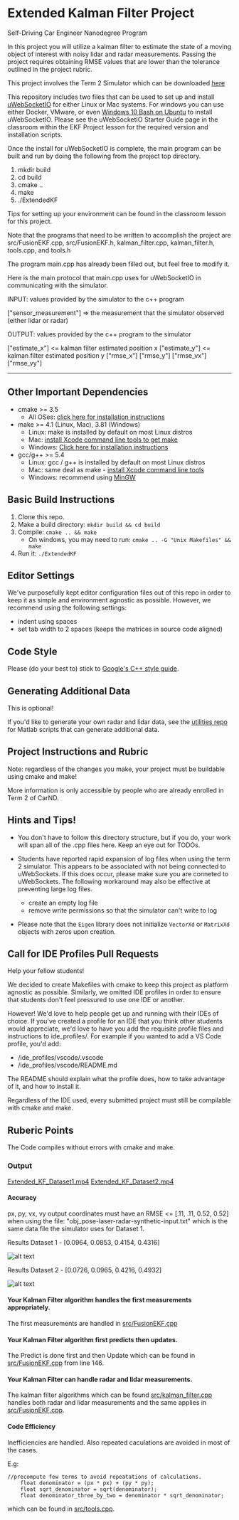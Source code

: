 # Extended Kalman Filter Project 
Self-Driving Car Engineer Nanodegree Program

In this project you will utilize a kalman filter to estimate the state of a moving object of interest with noisy lidar and radar measurements. Passing the project requires obtaining RMSE values that are lower than the tolerance outlined in the project rubric. 

This project involves the Term 2 Simulator which can be downloaded [here](https://github.com/udacity/self-driving-car-sim/releases)

This repository includes two files that can be used to set up and install [uWebSocketIO](https://github.com/uWebSockets/uWebSockets) for either Linux or Mac systems. For windows you can use either Docker, VMware, or even [Windows 10 Bash on Ubuntu](https://www.howtogeek.com/249966/how-to-install-and-use-the-linux-bash-shell-on-windows-10/) to install uWebSocketIO. Please see the uWebSocketIO Starter Guide page in the classroom within the EKF Project lesson for the required version and installation scripts.

Once the install for uWebSocketIO is complete, the main program can be built and run by doing the following from the project top directory.

1. mkdir build
2. cd build
3. cmake ..
4. make
5. ./ExtendedKF

Tips for setting up your environment can be found in the classroom lesson for this project.

Note that the programs that need to be written to accomplish the project are src/FusionEKF.cpp, src/FusionEKF.h, kalman_filter.cpp, kalman_filter.h, tools.cpp, and tools.h

The program main.cpp has already been filled out, but feel free to modify it.

Here is the main protocol that main.cpp uses for uWebSocketIO in communicating with the simulator.


INPUT: values provided by the simulator to the c++ program

["sensor_measurement"] => the measurement that the simulator observed (either lidar or radar)


OUTPUT: values provided by the c++ program to the simulator

["estimate_x"] <= kalman filter estimated position x
["estimate_y"] <= kalman filter estimated position y
["rmse_x"]
["rmse_y"]
["rmse_vx"]
["rmse_vy"]

---

[//]: # (Image References)

[image1]: ./Readme_images/Extended_KF_Dataset1.PNG "Extended_KF_Dataset1_Result"
[image2]: ./Readme_images/Extended_KF_Dataset2.PNG "Extended_KF_Dataset1_Result"

## Other Important Dependencies

* cmake >= 3.5
  * All OSes: [click here for installation instructions](https://cmake.org/install/)
* make >= 4.1 (Linux, Mac), 3.81 (Windows)
  * Linux: make is installed by default on most Linux distros
  * Mac: [install Xcode command line tools to get make](https://developer.apple.com/xcode/features/)
  * Windows: [Click here for installation instructions](http://gnuwin32.sourceforge.net/packages/make.htm)
* gcc/g++ >= 5.4
  * Linux: gcc / g++ is installed by default on most Linux distros
  * Mac: same deal as make - [install Xcode command line tools](https://developer.apple.com/xcode/features/)
  * Windows: recommend using [MinGW](http://www.mingw.org/)

## Basic Build Instructions

1. Clone this repo.
2. Make a build directory: `mkdir build && cd build`
3. Compile: `cmake .. && make` 
   * On windows, you may need to run: `cmake .. -G "Unix Makefiles" && make`
4. Run it: `./ExtendedKF `

## Editor Settings

We've purposefully kept editor configuration files out of this repo in order to
keep it as simple and environment agnostic as possible. However, we recommend
using the following settings:

* indent using spaces
* set tab width to 2 spaces (keeps the matrices in source code aligned)

## Code Style

Please (do your best to) stick to [Google's C++ style guide](https://google.github.io/styleguide/cppguide.html).

## Generating Additional Data

This is optional!

If you'd like to generate your own radar and lidar data, see the
[utilities repo](https://github.com/udacity/CarND-Mercedes-SF-Utilities) for
Matlab scripts that can generate additional data.

## Project Instructions and Rubric

Note: regardless of the changes you make, your project must be buildable using
cmake and make!

More information is only accessible by people who are already enrolled in Term 2
of CarND. 

## Hints and Tips!

* You don't have to follow this directory structure, but if you do, your work
  will span all of the .cpp files here. Keep an eye out for TODOs.
* Students have reported rapid expansion of log files when using the term 2 simulator.  This appears to be associated with not being connected to uWebSockets.  If this does occur,  please make sure you are conneted to uWebSockets. The following workaround may also be effective at preventing large log files.

    + create an empty log file
    + remove write permissions so that the simulator can't write to log
 * Please note that the ```Eigen``` library does not initialize ```VectorXd``` or ```MatrixXd``` objects with zeros upon creation.

## Call for IDE Profiles Pull Requests

Help your fellow students!

We decided to create Makefiles with cmake to keep this project as platform
agnostic as possible. Similarly, we omitted IDE profiles in order to ensure
that students don't feel pressured to use one IDE or another.

However! We'd love to help people get up and running with their IDEs of choice.
If you've created a profile for an IDE that you think other students would
appreciate, we'd love to have you add the requisite profile files and
instructions to ide_profiles/. For example if you wanted to add a VS Code
profile, you'd add:

* /ide_profiles/vscode/.vscode
* /ide_profiles/vscode/README.md

The README should explain what the profile does, how to take advantage of it,
and how to install it.

Regardless of the IDE used, every submitted project must
still be compilable with cmake and make.

## Ruberic Points

The Code compiles without errors with cmake and make.

### Output
[Extended_KF_Dataset1.mp4](https://github.com/varshasathya/CarND-Extended-Kalman-Filter-Project/blob/main/Output/Extended_KF_Dataset1.mp4)
[Extended_KF_Dataset2.mp4](https://github.com/varshasathya/CarND-Extended-Kalman-Filter-Project/blob/main/Output/Extended_KF_Dataset2.mp4)

#### Accuracy
px, py, vx, vy output coordinates must have an RMSE <= [.11, .11, 0.52, 0.52] when using the file: "obj_pose-laser-radar-synthetic-input.txt" which is the same data file the simulator uses for Dataset 1.

Results Dataset 1 - [0.0964, 0.0853, 0.4154, 0.4316]

![alt text][image1]

Results Dataset 2 - [0.0726, 0.0965, 0.4216, 0.4932]

![alt text][image2]

#### Your Kalman Filter algorithm handles the first measurements appropriately.

The first measurements are handled in [src/FusionEKF.cpp](https://github.com/varshasathya/CarND-Extended-Kalman-Filter-Project/blob/main/src/FusionEKF.cpp)

#### Your Kalman Filter algorithm first predicts then updates.

The Predict is done first and then Update which can be found in [src/FusionEKF.cpp](https://github.com/varshasathya/CarND-Extended-Kalman-Filter-Project/blob/main/src/FusionEKF.cpp) from line 146.

#### Your Kalman Filter can handle radar and lidar measurements.

The kalman filter algorithms which can be found [src/kalman_filter.cpp](https://github.com/varshasathya/CarND-Extended-Kalman-Filter-Project/blob/main/src/kalman_filter.cpp) handles both radar and lidar measurements and the same applies in [src/FusionEKF.cpp](https://github.com/varshasathya/CarND-Extended-Kalman-Filter-Project/blob/main/src/FusionEKF.cpp).

#### Code Efficiency

Inefficiencies are handled. Also repeated caculations are avoided in most of the cases.

E.g:
```
//precompute few terms to avoid repeatations of calculations.
    float denominator = (px * px) + (py * py);
    float sqrt_denominator = sqrt(denominator);
    float denominator_three_by_two = denominator * sqrt_denominator;
```
which can be found in [src/tools.cpp](https://github.com/varshasathya/CarND-Extended-Kalman-Filter-Project/blob/main/src/tools.cpp).
